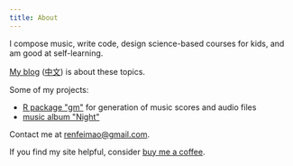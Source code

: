 ```yaml
---
title: About
---
```



I compose music, write code, design science-based courses for kids, and am good at self-learning.

[My blog](/en) ([中文](/cn)) is about these topics.

Some of my projects:

- [R package "gm"](https://github.com/flujoo/gm) for generation of music scores and audio files
- [music album "Night"]()

Contact me at renfeimao@gmail.com.

If you find my site helpful, consider [buy me a coffee](https://ko-fi.com/flujoo).

